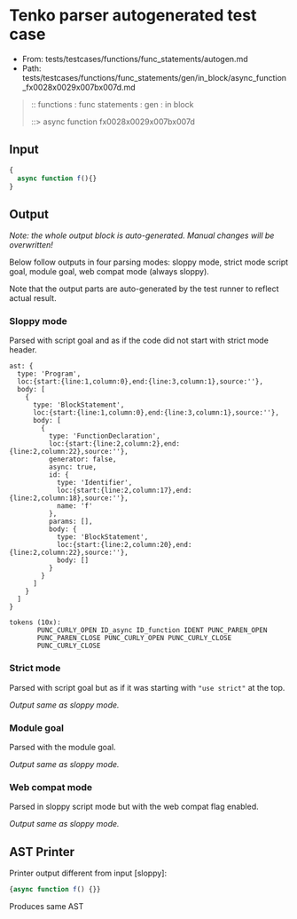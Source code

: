 # Tenko parser autogenerated test case

- From: tests/testcases/functions/func_statements/autogen.md
- Path: tests/testcases/functions/func_statements/gen/in_block/async_function_fx0028x0029x007bx007d.md

> :: functions : func statements : gen : in block
>
> ::> async function fx0028x0029x007bx007d

## Input


`````js
{
  async function f(){}
}
`````

## Output

_Note: the whole output block is auto-generated. Manual changes will be overwritten!_

Below follow outputs in four parsing modes: sloppy mode, strict mode script goal, module goal, web compat mode (always sloppy).

Note that the output parts are auto-generated by the test runner to reflect actual result.

### Sloppy mode

Parsed with script goal and as if the code did not start with strict mode header.

`````
ast: {
  type: 'Program',
  loc:{start:{line:1,column:0},end:{line:3,column:1},source:''},
  body: [
    {
      type: 'BlockStatement',
      loc:{start:{line:1,column:0},end:{line:3,column:1},source:''},
      body: [
        {
          type: 'FunctionDeclaration',
          loc:{start:{line:2,column:2},end:{line:2,column:22},source:''},
          generator: false,
          async: true,
          id: {
            type: 'Identifier',
            loc:{start:{line:2,column:17},end:{line:2,column:18},source:''},
            name: 'f'
          },
          params: [],
          body: {
            type: 'BlockStatement',
            loc:{start:{line:2,column:20},end:{line:2,column:22},source:''},
            body: []
          }
        }
      ]
    }
  ]
}

tokens (10x):
       PUNC_CURLY_OPEN ID_async ID_function IDENT PUNC_PAREN_OPEN
       PUNC_PAREN_CLOSE PUNC_CURLY_OPEN PUNC_CURLY_CLOSE
       PUNC_CURLY_CLOSE
`````

### Strict mode

Parsed with script goal but as if it was starting with `"use strict"` at the top.

_Output same as sloppy mode._

### Module goal

Parsed with the module goal.

_Output same as sloppy mode._

### Web compat mode

Parsed in sloppy script mode but with the web compat flag enabled.

_Output same as sloppy mode._

## AST Printer

Printer output different from input [sloppy]:

````js
{async function f() {}}
````

Produces same AST
